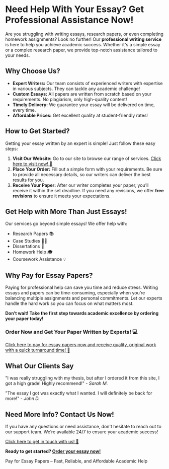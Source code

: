 <h1>Need Help With Your Essay? Get Professional Assistance Now!</h1>

<p>Are you struggling with writing essays, research papers, or even completing homework assignments? Look no further! Our <strong>professional writing service</strong> is here to help you achieve academic success. Whether it's a simple essay or a complex research paper, we provide top-notch assistance tailored to your needs.</p>

<h2>Why Choose Us?</h2>
<ul>
  <li><strong>Expert Writers:</strong> Our team consists of experienced writers with expertise in various subjects. They can tackle any academic challenge!</li>
  <li><strong>Custom Essays:</strong> All papers are written from scratch based on your requirements. No plagiarism, only high-quality content!</li>
  <li><strong>Timely Delivery:</strong> We guarantee your essay will be delivered on time, every time.</li>
  <li><strong>Affordable Prices:</strong> Get excellent quality at student-friendly rates!</li>
</ul>

<h2>How to Get Started?</h2>
<p>Getting your essay written by an expert is simple! Just follow these easy steps:</p>
<ol>
  <li><strong>Visit Our Website:</strong> Go to our site to browse our range of services. <a href="https://tinyurl.com/topessay?keyword=pay+for+essay+papers">Click here to visit now! 🚀</a></li>
  <li><strong>Place Your Order:</strong> Fill out a simple form with your requirements. Be sure to provide all necessary details, so our writers can deliver the best results for you.</li>
  <li><strong>Receive Your Paper:</strong> After our writer completes your paper, you’ll receive it within the set deadline. If you need any revisions, we offer <strong>free revisions</strong> to ensure it meets your expectations.</li>
</ol>

<h2>Get Help with More Than Just Essays!</h2>
<p>Our services go beyond simple essays! We offer help with:</p>
<ul>
  <li>Research Papers 📚</li>
  <li>Case Studies 🧑‍⚖️</li>
  <li>Dissertations 📝</li>
  <li>Homework Help 🎓</li>
  <li>Coursework Assistance 💡</li>
</ul>

<h2>Why Pay for Essay Papers?</h2>
<p>Paying for professional help can save you time and reduce stress. Writing essays and papers can be time-consuming, especially when you’re balancing multiple assignments and personal commitments. Let our experts handle the hard work so you can focus on what matters most.</p>

<p><strong>Don’t wait! Take the first step towards academic excellence by ordering your paper today!</strong></p>

<h3>Order Now and Get Your Paper Written by Experts! 💻</h3>
<p><a href="https://tinyurl.com/topessay?keyword=pay+for+essay+papers">Click here to pay for essay papers now and receive quality, original work with a quick turnaround time! 🎯</a></p>

<h2>What Our Clients Say</h2>
<p>"I was really struggling with my thesis, but after I ordered it from this site, I got a high grade! Highly recommend!" - <em>Sarah M.</em></p>
<p>"The essay I got was exactly what I wanted. I will definitely be back for more!" - <em>John D.</em></p>

<h2>Need More Info? Contact Us Now!</h2>
<p>If you have any questions or need assistance, don't hesitate to reach out to our support team. We’re available 24/7 to ensure your academic success!</p>
<p><a href="https://tinyurl.com/topessay?keyword=pay+for+essay+papers">Click here to get in touch with us! 📧</a></p>

<p><strong>Ready to get started? <a href="https://tinyurl.com/topessay?keyword=pay+for+essay+papers">Order your essay now!</a></strong></p>
Pay for Essay Papers – Fast, Reliable, and Affordable Academic Help
